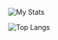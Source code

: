 <!--
**ozanarmagan/ozanarmagan** is a ✨ _special_ ✨ repository because its `README.md` (this file) appears on your GitHub profile.

Here are some ideas to get you started:

- 🔭 I’m currently working on ...
- 🌱 I’m currently learning ...
- 👯 I’m looking to collaborate on ...
- 🤔 I’m looking for help with ...
- 💬 Ask me about ...
- 📫 How to reach me: ...
- 😄 Pronouns: ...
- ⚡ Fun fact: ...
-->
![My Stats](https://github-readme-stats.vercel.app/api?username=ozanarmagan&theme=dark&show_icons=true)

![Top Langs](https://github-readme-stats.vercel.app/api/top-langs/?username=ozanarmagan&layout=compact&theme=dark&exclude_repo=spotify-stats-app,stok-program,f1-2020-telemetry)

